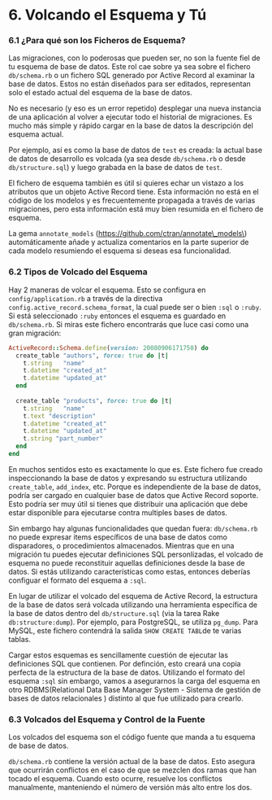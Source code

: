 # 6. Volcando el Esquema y Tú

### 6.1 ¿Para qué son los Ficheros de Esquema? 

Las migraciones, con lo poderosas que pueden ser, no son la fuente fiel de tu esquema de base de datos. Este rol cae sobre ya sea sobre el fichero `db/schema.rb` o un fichero SQL generado por Active Record al examinar la base de datos. Estos no están diseñados para ser editados, representan solo el estado actual del esquema de la base de datos.

No es necesario \(y eso es un error repetido\) desplegar una nueva instancia de una aplicación al volver a ejecutar todo el historial de migraciones. Es mucho más simple y rápido cargar en la base de datos la descripción del esquema actual.

Por ejemplo, así es como la base de datos de `test` es creada: la actual base de datos de desarrollo es volcada \(ya sea desde `db/schema.rb` o desde `db/structure.sql`\) y luego grabada en la base de datos de `test`. 

El fichero de esquema también es útil si quieres echar un vistazo a los atributos que un objeto Active Record tiene. Esta información no está en el código de los modelos y es frecuentemente propagada a través de varias migraciones, pero esta información está muy bien resumida en el fichero de esquema. 

La gema `annotate_models` \(https://github.com/ctran/annotate\_models\) automáticamente añade y actualiza comentarios en la parte superior de cada modelo resumiendo el esquema si deseas esa funcionalidad.



### 6.2 Tipos de Volcado del Esquema

Hay 2 maneras de volcar el esquema. Esto se configura en `config/application.rb` a través de la directiva `config.active_record.schema_format`, la cual puede ser o bien `:sql` o `:ruby`. Si está seleccionado `:ruby` entonces el esquema es guardado en `db/schema.rb`. Si miras este fichero encontrarás que luce casi como una gran migración:

```ruby
ActiveRecord::Schema.define(version: 20080906171750) do
  create_table "authors", force: true do |t|
    t.string   "name"
    t.datetime "created_at"
    t.datetime "updated_at"
  end
 
  create_table "products", force: true do |t|
    t.string   "name"
    t.text "description"
    t.datetime "created_at"
    t.datetime "updated_at"
    t.string "part_number"
  end
end
```

En muchos sentidos esto es exactamente lo que es. Este fichero fue creado inspeccionando la base de datos y expresando su estructura utilizando `create_table`, `add_index`, etc. Porque es independiente de la base de datos, podría ser cargado en cualquier base de datos que Active Record soporte. Esto podría ser muy útil si tienes que distribuir una aplicación que debe estar disponible para ejecutarse contra multiples bases de datos. 

Sin embargo hay algunas funcionalidades que quedan fuera: `db/schema.rb` no puede expresar items específicos de una base de datos como disparadores, o procedimientos almacenados. Mientras que en una migración tu puedes ejecutar definiciones SQL personlizadas, el volcado de esquema no puede reconstituir aquellas definiciones desde la base de datos. Si estás utilizando características como estas, entonces deberías configuar el formato del esquema a `:sql`. 

En lugar de utilizar el volcado del esquema de Active Record, la estructura de la base de datos será volcada utilizando una herramienta específica de la base de datos dentro del `db/structure.sql` \(via la tarea Rake `db:structure:dump`\). Por ejemplo, para PostgreSQL, se utiliza `pg_dump`. Para MySQL, este fichero contendrá la salida `SHOW CREATE TABL`de te varias tablas. 

Cargar estos esquemas es sencillamente cuestión de ejecutar las definiciones SQL que contienen. Por definción, esto creará una copia perfecta de la estructura de la base de datos. Utilizando el formato del esquema `:sql` sin embargo, vamos a asegurarnos la carga del esquema en otro RDBMS\(Relational Data Base Manager System -  Sistema de gestión de bases de datos relacionales \) distinto al que fue utilizado para crearlo.



### 6.3 Volcados del Esquema y Control de la Fuente

Los volcados del esquema son el código fuente que manda a tu esquema de base de datos.

`db/schema.rb` contiene la versión actual de la base de datos. Esto asegura que ocurrirán conflictos en el caso de que se mezclen dos ramas que han tocado el esquema. Cuando esto ocurre, resuelve los conflictos manualmente, manteniendo el número de versión más alto entre los dos.





